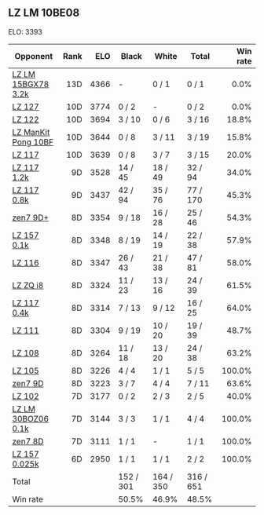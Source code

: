 ## LZ LM 10BE08 ##

ELO: 3393

Opponent | Rank | ELO | Black | White | Total | Win rate
---------|-----:|----:|-------|-------|-------|-------:
[LZ LM 15BGX78 3.2k](LZ%20LM%2015BGX78%203.2k.md) | 13D | 4366 | - | 0 / 1 | 0 / 1 | 0.0%
[LZ 127](LZ%20127.md) | 10D | 3774 | 0 / 2 | - | 0 / 2 | 0.0%
[LZ 122](LZ%20122.md) | 10D | 3694 | 3 / 10 | 0 / 6 | 3 / 16 | 18.8%
[LZ ManKit Pong 10BF](LZ%20ManKit%20Pong%2010BF.md) | 10D | 3644 | 0 / 8 | 3 / 11 | 3 / 19 | 15.8%
[LZ 117](LZ%20117.md) | 10D | 3639 | 0 / 8 | 3 / 7 | 3 / 15 | 20.0%
[LZ 117 1.2k](LZ%20117%201.2k.md) | 9D | 3528 | 14 / 45 | 18 / 49 | 32 / 94 | 34.0%
[LZ 117 0.8k](LZ%20117%200.8k.md) | 9D | 3437 | 42 / 94 | 35 / 76 | 77 / 170 | 45.3%
[zen7 9D+](zen7%209D+.md) | 8D | 3354 | 9 / 18 | 16 / 28 | 25 / 46 | 54.3%
[LZ 157 0.1k](LZ%20157%200.1k.md) | 8D | 3348 | 8 / 19 | 14 / 19 | 22 / 38 | 57.9%
[LZ 116](LZ%20116.md) | 8D | 3347 | 26 / 43 | 21 / 38 | 47 / 81 | 58.0%
[LZ ZQ i8](LZ%20ZQ%20i8.md) | 8D | 3324 | 11 / 23 | 13 / 16 | 24 / 39 | 61.5%
[LZ 117 0.4k](LZ%20117%200.4k.md) | 8D | 3314 | 7 / 13 | 9 / 12 | 16 / 25 | 64.0%
[LZ 111](LZ%20111.md) | 8D | 3304 | 9 / 19 | 10 / 20 | 19 / 39 | 48.7%
[LZ 108](LZ%20108.md) | 8D | 3264 | 11 / 18 | 13 / 20 | 24 / 38 | 63.2%
[LZ 105](LZ%20105.md) | 8D | 3226 | 4 / 4 | 1 / 1 | 5 / 5 | 100.0%
[zen7 9D](zen7%209D.md) | 8D | 3223 | 3 / 7 | 4 / 4 | 7 / 11 | 63.6%
[LZ 102](LZ%20102.md) | 7D | 3177 | 0 / 2 | 2 / 3 | 2 / 5 | 40.0%
[LZ LM 30BOZ06 0.1k](LZ%20LM%2030BOZ06%200.1k.md) | 7D | 3144 | 3 / 3 | 1 / 1 | 4 / 4 | 100.0%
[zen7 8D](zen7%208D.md) | 7D | 3111 | 1 / 1 | - | 1 / 1 | 100.0%
[LZ 157 0.025k](LZ%20157%200.025k.md) | 6D | 2950 | 1 / 1 | 1 / 1 | 2 / 2 | 100.0%
Total | | | 152 / 301 | 164 / 350 | 316 / 651 | 
Win rate| | | 50.5% | 46.9% | 48.5% | 
